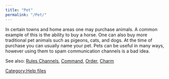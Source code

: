 ```yaml
---
title: "Pet"
permalink: "/Pet/"
---
```


In certain towns and home areas one may purchase animals. A common
example of this is the ability to buy a horse. One can also buy more
traditional pet animals such as pigeons, cats, and dogs. At the time of
purchase you can usually name your pet. Pets can be useful in many ways,
however using them to spam communication channels is a bad idea.

See also: [Rules Channels](Rules_Channels "wikilink"),
[Command](Command "wikilink"), [Order](Order "wikilink"),
[Charm](Charm "wikilink")

[Category:Help files](Category:Help_files "wikilink")